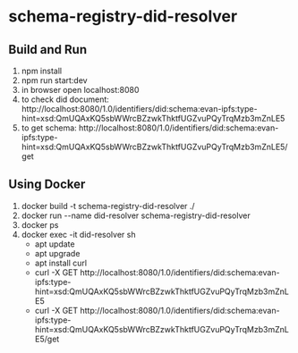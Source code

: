 # schema-registry-did-resolver

## Build and Run
1. npm install
1. npm run start:dev
1. in browser open localhost:8080
1. to check did document: http://localhost:8080/1.0/identifiers/did:schema:evan-ipfs:type-hint=xsd:QmUQAxKQ5sbWWrcBZzwkThktfUGZvuPQyTrqMzb3mZnLE5
1. to get schema: http://localhost:8080/1.0/identifiers/did:schema:evan-ipfs:type-hint=xsd:QmUQAxKQ5sbWWrcBZzwkThktfUGZvuPQyTrqMzb3mZnLE5/get

## Using Docker
1. docker build -t schema-registry-did-resolver ./
2. docker run --name did-resolver schema-registry-did-resolver
3. docker ps
4. docker exec -it did-resolver sh
    * apt update
    * apt upgrade
    * apt install curl
    * curl -X GET http://localhost:8080/1.0/identifiers/did:schema:evan-ipfs:type-hint=xsd:QmUQAxKQ5sbWWrcBZzwkThktfUGZvuPQyTrqMzb3mZnLE5
    * curl -X GET http://localhost:8080/1.0/identifiers/did:schema:evan-ipfs:type-hint=xsd:QmUQAxKQ5sbWWrcBZzwkThktfUGZvuPQyTrqMzb3mZnLE5/get
